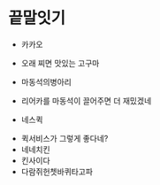 # 끝말잇기

* 카카오
* 오래 찌면 맛있는 고구마
* 마동석의병아리
* 리어카를 마동석이 끌어주면 더 재밌겠네

* 네스퀵

- 퀵서비스가 그렇게 좋다네?
- 네네치킨
- 킨사이다
- 다람쥐헌쳇바퀴타고파

